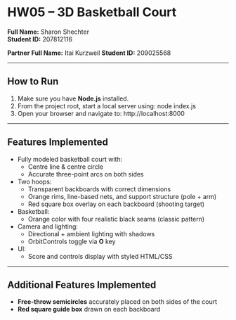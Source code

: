 # HW05 – 3D Basketball Court

**Full Name:** Sharon Shechter  
**Student ID:** 207812116

**Partner**
**Full Name:** Itai Kurzweil
**Student ID:** 209025568

---

## How to Run

1. Make sure you have **Node.js** installed.
2. From the project root, start a local server using:
   node index.js
3. Open your browser and navigate to:
   http://localhost:8000

---

## Features Implemented

- Fully modeled basketball court with:
  - Centre line & centre circle
  - Accurate three-point arcs on both sides
- Two hoops:
  - Transparent backboards with correct dimensions
  - Orange rims, line-based nets, and support structure (pole + arm)
  - Red square box overlay on each backboard (shooting target)
- Basketball:
  - Orange color with four realistic black seams (classic pattern)
- Camera and lighting:
  - Directional + ambient lighting with shadows
  - OrbitControls toggle via **O** key
- UI:
  - Score and controls display with styled HTML/CSS

---

## Additional Features Implemented

- **Free-throw semicircles** accurately placed on both sides of the court
- **Red square guide box** drawn on each backboard
